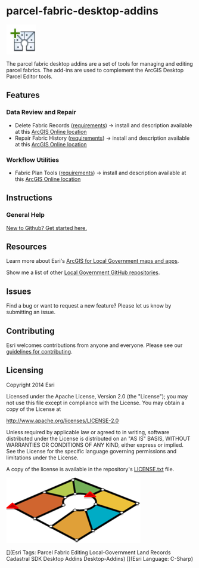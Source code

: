 parcel-fabric-desktop-addins
============================
![Image of Fabric](cul-de-sac-icon.png "Parcel Fabric Desktop Addins")

The parcel fabric desktop addins are a set of tools for managing and editing parcel fabrics. The add-ins are used to complement the ArcGIS Desktop Parcel Editor tools.

## Features ##
### Data Review and Repair
* Delete Fabric Records ([requirements](Requirements100.md)) -> install and description available at this [ArcGIS Online location](http://bit.ly/16FhgBn "ArcGIS Online install")
* Repair Fabric History ([requirements](Requirements100.md)) -> install and description available at this [ArcGIS Online location](http://bit.ly/1aG39sM "ArcGIS Online install")
### Workflow Utilities
- Fabric Plan Tools ([requirements](Requirements100.md)) -> install and description available at this [ArcGIS Online location](http://bit.ly/GzAwnT "ArcGIS Online install")

## Instructions
### General Help
[New to Github? Get started here.](http://htmlpreview.github.com/?https://github.com/Esri/esri.github.com/blob/master/help/esri-getting-to-know-github.html)

## Resources

Learn more about Esri's [ArcGIS for Local Government maps and apps](http://solutions.arcgis.com/local-government/).

Show me a list of other [Local Government GitHub repositories](http://esri.github.io/#Local-Government).

## Issues

Find a bug or want to request a new feature?  Please let us know by submitting an issue.

## Contributing

Esri welcomes contributions from anyone and everyone.
Please see our [guidelines for contributing](https://github.com/esri/contributing).

## Licensing

Copyright 2014 Esri

Licensed under the Apache License, Version 2.0 (the "License");
you may not use this file except in compliance with the License.
You may obtain a copy of the License at

   http://www.apache.org/licenses/LICENSE-2.0

Unless required by applicable law or agreed to in writing, software
distributed under the License is distributed on an "AS IS" BASIS,
WITHOUT WARRANTIES OR CONDITIONS OF ANY KIND, either express or implied.
See the License for the specific language governing permissions and
limitations under the License.

A copy of the license is available in the repository's
[LICENSE.txt](LICENSE.txt) file.

![Image of Fabric](parcel-fabric-desktop-addins.png "Parcel Fabric Desktop Addins")

[](Esri Tags: Parcel Fabric Editing Local-Government Land Records Cadastral SDK Desktop Addins Desktop-Addins)
[](Esri Language: C-Sharp)
